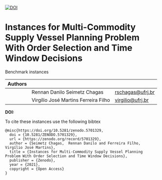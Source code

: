 [![DOI](https://zenodo.org/badge/333408563.svg)](https://zenodo.org/badge/latestdoi/333408563)

# Instances for Multi-Commodity Supply Vessel Planning Problem With Order Selection and Time Window Decisions


Benchmark instances

| **Authors** |                                      |                  |
| ----------- | ------------------------------------ | ---------------- |
|             | Rennan Danilo Seimetz Chagas         | rschagas@ufrj.br |
|             | Virgílio José Martins Ferreira Filho | virgilio@ufrj.br |

**DOI:** 



To cite these instances use the following bibtex

```
@misc{https://doi.org/10.5281/zenodo.5701329,
  doi = {10.5281/ZENODO.5701329},
  url = {https://zenodo.org/record/5701329},
  author = {Seimetz Chagas,  Rennan Danilo and Ferreira Filho,  Virgílio José Martins},
  title = {Instances for Multi-Commodity Supply Vessel Planning Problem With Order Selection and Time Window Decisions},
  publisher = {Zenodo},
  year = {2021},
  copyright = {Open Access}
}
```

